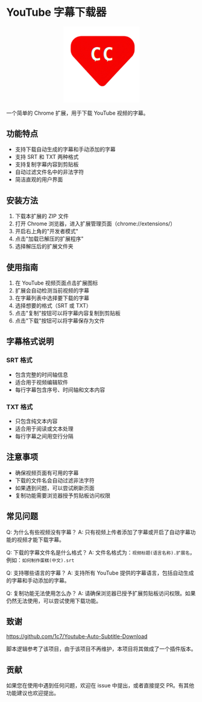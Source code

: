 # YouTube 字幕下载器

<div align="center">
  <img src="./icons/icon.png" alt="icon" width="40%" />
</div>

一个简单的 Chrome 扩展，用于下载 YouTube 视频的字幕。

## 功能特点

- 支持下载自动生成的字幕和手动添加的字幕
- 支持 SRT 和 TXT 两种格式
- 支持复制字幕内容到剪贴板
- 自动过滤文件名中的非法字符
- 简洁直观的用户界面

## 安装方法

1. 下载本扩展的 ZIP 文件
2. 打开 Chrome 浏览器，进入扩展管理页面（chrome://extensions/）
3. 开启右上角的"开发者模式"
4. 点击"加载已解压的扩展程序"
5. 选择解压后的扩展文件夹

## 使用指南

1. 在 YouTube 视频页面点击扩展图标
2. 扩展会自动检测当前视频的字幕
3. 在字幕列表中选择要下载的字幕
4. 选择想要的格式（SRT 或 TXT）
5. 点击"复制"按钮可以将字幕内容复制到剪贴板
6. 点击"下载"按钮可以将字幕保存为文件

## 字幕格式说明

### SRT 格式

- 包含完整的时间轴信息
- 适合用于视频编辑软件
- 每行字幕包含序号、时间轴和文本内容

### TXT 格式

- 只包含纯文本内容
- 适合用于阅读或文本处理
- 每行字幕之间用空行分隔

## 注意事项

- 确保视频页面有可用的字幕
- 下载的文件名会自动过滤非法字符
- 如果遇到问题，可以尝试刷新页面
- 复制功能需要浏览器授予剪贴板访问权限

## 常见问题

Q: 为什么有些视频没有字幕？
A: 只有视频上传者添加了字幕或开启了自动字幕功能的视频才能下载字幕。

Q: 下载的字幕文件名是什么格式？
A: 文件名格式为：`视频标题(语言名称).扩展名`，例如：`如何制作蛋糕(中文).srt`

Q: 支持哪些语言的字幕？
A: 支持所有 YouTube 提供的字幕语言，包括自动生成的字幕和手动添加的字幕。

Q: 复制功能无法使用怎么办？
A: 请确保浏览器已授予扩展剪贴板访问权限。如果仍然无法使用，可以尝试使用下载功能。

## 致谢

<https://github.com/1c7/Youtube-Auto-Subtitle-Download>

脚本逻辑参考了该项目，由于该项目不再维护，本项目将其做成了一个插件版本。

## 贡献

如果您在使用中遇到任何问题，欢迎在 issue 中提出，或者直接提交 PR。有其他功能建议也欢迎提出。

